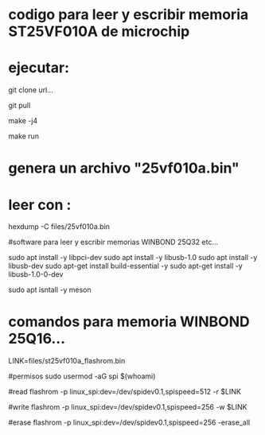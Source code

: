 # codigo para leer y escribir memoria ST25VF010A de microchip

# ejecutar:

git clone url...

git pull 

make -j4

make run

# genera un archivo "25vf010a.bin"

# leer con :

hexdump -C files/25vf010a.bin

#software para leer y escribir memorias WINBOND 25Q32 etc...

sudo apt install -y libpci-dev
sudo apt install -y libusb-1.0
sudo apt install -y libusb-dev
sudo apt-get install build-essential -y
sudo apt-get install -y libusb-1.0-0-dev

sudo apt isntall -y meson

# comandos para memoria WINBOND 25Q16...

LINK=files/st25vf010a_flashrom.bin

#permisos
sudo usermod -aG spi $(whoami)

#read
flashrom -p linux_spi:dev=/dev/spidev0.1,spispeed=512 -r $LINK

#write
flashrom -p linux_spi:dev=/dev/spidev0.1,spispeed=256 -w $LINK

#erase
flashrom -p linux_spi:dev=/dev/spidev0.1,spispeed=256 -erase_all
